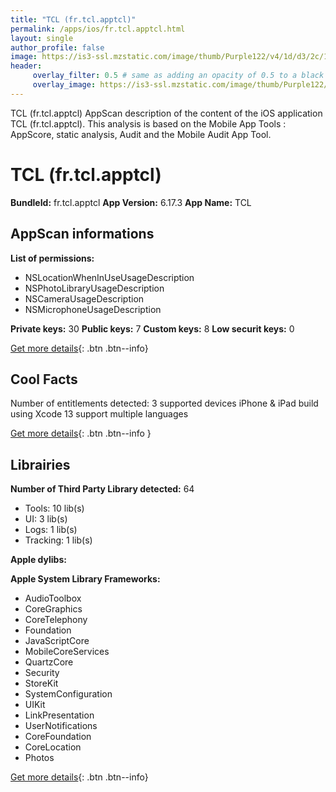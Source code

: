 ```yaml
---
title: "TCL (fr.tcl.apptcl)"
permalink: /apps/ios/fr.tcl.apptcl.html
layout: single
author_profile: false
image: https://is3-ssl.mzstatic.com/image/thumb/Purple122/v4/1d/d3/2c/1dd32c07-672b-7d64-cf08-c2af50b9b736/AppIcon-1x_U007emarketing-0-7-0-85-220.png/512x512bb.jpg
header: 
     overlay_filter: 0.5 # same as adding an opacity of 0.5 to a black background
     overlay_image: https://is3-ssl.mzstatic.com/image/thumb/Purple122/v4/1d/d3/2c/1dd32c07-672b-7d64-cf08-c2af50b9b736/AppIcon-1x_U007emarketing-0-7-0-85-220.png/512x512bb.jpg
---
```

TCL (fr.tcl.apptcl) AppScan description of the content of the iOS application TCL (fr.tcl.apptcl). This analysis is based on the Mobile App Tools : AppScore, static analysis, Audit and the Mobile Audit App Tool.

# TCL (fr.tcl.apptcl)

**BundleId:** fr.tcl.apptcl
**App Version:** 6.17.3
**App Name:** TCL


## AppScan informations 

**List of permissions:** 
- NSLocationWhenInUseUsageDescription
- NSPhotoLibraryUsageDescription
- NSCameraUsageDescription
- NSMicrophoneUsageDescription
  
  
**Private keys:** 30
**Public keys:** 7
**Custom keys:** 8
**Low securit keys:** 0
  
[Get more details](/pricing.html){: .btn .btn--info}

## Cool Facts

Number of entitlements detected: 3
supported devices iPhone & iPad
build using Xcode 13
support multiple languages
  
[Get more details](/pricing.html){: .btn .btn--info }

## Librairies 
**Number of Third Party Library detected:** 64
- Tools: 10 lib(s)
- UI: 3 lib(s)
- Logs: 1 lib(s)
- Tracking: 1 lib(s)


**Apple dylibs:**


**Apple System Library Frameworks:**
- AudioToolbox
- CoreGraphics
- CoreTelephony
- Foundation
- JavaScriptCore
- MobileCoreServices
- QuartzCore
- Security
- StoreKit
- SystemConfiguration
- UIKit
- LinkPresentation
- UserNotifications
- CoreFoundation
- CoreLocation
- Photos


  
[Get more details](/pricing.html){: .btn .btn--info}

